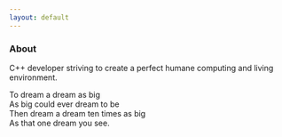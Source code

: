 ```yaml
---
layout: default
---
```

### About

C++ developer striving to create a perfect humane computing and living environment. 

To dream a dream as big  
As big could ever dream to be  
Then dream a dream ten times as big  
As that one dream you see.

